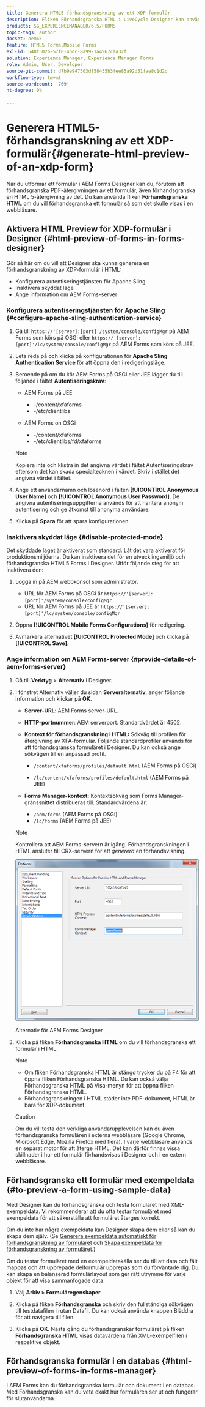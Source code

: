 ```yaml
---
title: Generera HTML5-förhandsgranskning av ett XDP-formulär
description: Fliken Förhandsgranska HTML i LiveCycle Designer kan användas för att förhandsgranska formulär så som de visas i en webbläsare.
products: SG_EXPERIENCEMANAGER/6.5/FORMS
topic-tags: author
docset: aem65
feature: HTML5 Forms,Mobile Forms
exl-id: 548f302b-57f0-4bdc-8a99-1a4967caa32f
solution: Experience Manager, Experience Manager Forms
role: Admin, User, Developer
source-git-commit: d7b9e947503df58435b3fee85a92d51fae8c1d2d
workflow-type: tm+mt
source-wordcount: '769'
ht-degree: 0%

---
```


# Generera HTML5-förhandsgranskning av ett XDP-formulär{#generate-html-preview-of-an-xdp-form}

När du utformar ett formulär i AEM Forms Designer kan du, förutom att förhandsgranska PDF-återgivningen av ett formulär, även förhandsgranska en HTML 5-återgivning av det. Du kan använda fliken **Förhandsgranska HTML** om du vill förhandsgranska ett formulär så som det skulle visas i en webbläsare.

## Aktivera HTML Preview för XDP-formulär i Designer {#html-preview-of-forms-in-forms-designer}

Gör så här om du vill att Designer ska kunna generera en förhandsgranskning av XDP-formulär i HTML:

* Konfigurera autentiseringstjänsten för Apache Sling
* Inaktivera skyddat läge
* Ange information om AEM Forms-server

### Konfigurera autentiseringstjänsten för Apache Sling {#configure-apache-sling-authentication-service}

1. Gå till `https://'[server]:[port]'/system/console/configMgr` på AEM Forms som körs på OSGi eller
   `https://'[server]:[port]'/lc/system/console/configMgr` på AEM Forms som körs på JEE.
1. Leta reda på och klicka på konfigurationen för **Apache Sling Authentication Service** för att öppna den i redigeringsläge.

1. Beroende på om du kör AEM Forms på OSGi eller JEE lägger du till följande i fältet **Autentiseringskrav**:

   * AEM Forms på JEE

      * -/content/xfaforms
      * -/etc/clientlibs

   * AEM Forms on OSGi

      * -/content/xfaforms
      * -/etc/clientlibs/fd/xfaforms

   >[!NOTE]
   >
   >Kopiera inte och klistra in det angivna värdet i fältet Autentiseringskrav eftersom det kan skada specialtecknen i värdet. Skriv i stället det angivna värdet i fältet.

1. Ange ett användarnamn och lösenord i fälten **[!UICONTROL Anonymous User Name]** och **[!UICONTROL Anonymous User Password]**. De angivna autentiseringsuppgifterna används för att hantera anonym autentisering och ge åtkomst till anonyma användare.
1. Klicka på **Spara** för att spara konfigurationen.

### Inaktivera skyddat läge {#disable-protected-mode}

Det [skyddade läget ](../../forms/using/get-xdp-pdf-documents-aem.md) är aktiverat som standard. Låt det vara aktiverat för produktionsmiljöerna. Du kan inaktivera det för en utvecklingsmiljö och förhandsgranska HTML5 Forms i Designer. Utför följande steg för att inaktivera den:

1. Logga in på AEM webbkonsol som administratör.

   * URL för AEM Forms på OSGi är `https://'[server]:[port]'/system/console/configMgr`
   * URL för AEM Forms på JEE är `https://'[server]:[port]'/lc/system/console/configMgr`

1. Öppna **[!UICONTROL Mobile Forms Configurations]** för redigering.
1. Avmarkera alternativet **[!UICONTROL Protected Mode]** och klicka på **[!UICONTROL Save]**.

### Ange information om AEM Forms-server {#provide-details-of-aem-forms-server}

1. Gå till **Verktyg** > **Alternativ** i Designer.
1. I fönstret Alternativ väljer du sidan **Serveralternativ**, anger följande information och klickar på **OK**.

   * **Server-URL**: AEM Forms server-URL.

   * **HTTP-portnummer**: AEM serverport. Standardvärdet är 4502.
   * **Kontext för förhandsgranskning i HTML:** Sökväg till profilen för återgivning av XFA-formulär. Följande standardprofiler används för att förhandsgranska formuläret i Designer. Du kan också ange sökvägen till en anpassad profil.

      * `/content/xfaforms/profiles/default.html` (AEM Forms på OSGi)

      * `/lc/content/xfaforms/profiles/default.html` (AEM Forms på JEE)

   * **Forms Manager-kontext:** Kontextsökväg som Forms Manager-gränssnittet distribueras till. Standardvärdena är:

      * `/aem/forms` (AEM Forms på OSGi)
      * `/lc/forms` (AEM Forms på JEE)

   >[!NOTE]
   >
   >Kontrollera att AEM Forms-servern är igång. Förhandsgranskningen i HTML ansluter till CRX-servern för att *generera* en förhandsvisning.

   ![Alternativ för AEM Forms Designer ](assets/server_options.png)

   Alternativ för AEM Forms Designer

1. Klicka på fliken **Förhandsgranska HTML** om du vill förhandsgranska ett formulär i HTML.

   >[!NOTE]
   >
   >
   >
   >
   >    * Om fliken Förhandsgranska HTML är stängd trycker du på F4 för att öppna fliken Förhandsgranska HTML. Du kan också välja Förhandsgranska HTML på Visa-menyn för att öppna fliken Förhandsgranska HTML.
   >    * Förhandsgranskningen i HTML stöder inte PDF-dokument, HTML är bara för XDP-dokument.
   >
   >

   >[!CAUTION]
   >
   >Om du vill testa den verkliga användarupplevelsen kan du även förhandsgranska formulären i externa webbläsare (Google Chrome, Microsoft Edge, Mozilla Firefox med flera). I varje webbläsare används en separat motor för att återge HTML. Det kan därför finnas vissa skillnader i hur ett formulär förhandsvisas i Designer och i en extern webbläsare.

## Förhandsgranska ett formulär med exempeldata {#to-preview-a-form-using-sample-data}

Med Designer kan du förhandsgranska och testa formuläret med XML-exempeldata. Vi rekommenderar att du ofta testar formuläret med exempeldata för att säkerställa att formuläret återges korrekt.

Om du inte har några exempeldata kan Designer skapa dem eller så kan du skapa dem själv. (Se [Generera exempeldata automatiskt för förhandsgranskning av formuläret](https://help.adobe.com/en_US/AEMForms/6.1/DesignerHelp/WS107c29ade9134a2c136ae6f212a1f379c94-8000.2.html#WS92d06802c76abadb-728f46ac129b395660c-7efe.2) och [Skapa exempeldata för förhandsgranskning av formuläret](https://help.adobe.com/en_US/AEMForms/6.1/DesignerHelp/WS107c29ade9134a2c136ae6f212a1f379c94-8000.2.html#WS92d06802c76abadb-728f46ac129b395660c-7eff.2).)

Om du testar formuläret med en exempeldatakälla ser du till att data och fält mappas och att upprepade delformulär upprepas som du förväntade dig. Du kan skapa en balanserad formulärlayout som ger rätt utrymme för varje objekt för att visa sammanfogade data.

1. Välj **Arkiv > Formuläregenskaper**.

1. Klicka på fliken **Förhandsgranska** och skriv den fullständiga sökvägen till testdatafilen i rutan Datafil. Du kan också använda knappen Bläddra för att navigera till filen.

1. Klicka på **OK**. Nästa gång du förhandsgranskar formuläret på fliken **Förhandsgranska HTML** visas datavärdena från XML-exempelfilen i respektive objekt.

## Förhandsgranska formulär i en databas {#html-preview-of-forms-in-forms-manager}

I AEM Forms kan du förhandsgranska formulär och dokument i en databas. Med Förhandsgranska kan du veta exakt hur formulären ser ut och fungerar för slutanvändarna.
